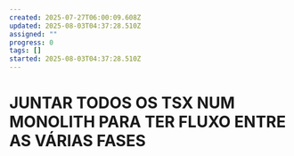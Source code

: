 ```yaml
---
created: 2025-07-27T06:00:09.608Z
updated: 2025-08-03T04:37:28.510Z
assigned: ""
progress: 0
tags: []
started: 2025-08-03T04:37:28.510Z
---
```


# JUNTAR TODOS OS TSX NUM MONOLITH PARA TER FLUXO ENTRE AS VÁRIAS FASES
